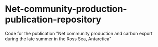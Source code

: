 # Net-community-production-publication-repository
Code for the publication "Net community production and carbon export during the late summer in the Ross Sea, Antarctica"
